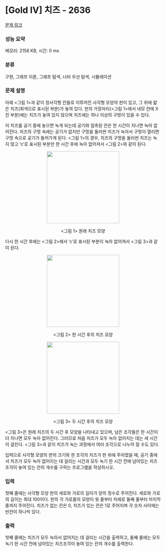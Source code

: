 # [Gold IV] 치즈 - 2636 

[문제 링크](https://www.acmicpc.net/problem/2636) 

### 성능 요약

메모리: 2156 KB, 시간: 0 ms

### 분류

구현, 그래프 이론, 그래프 탐색, 너비 우선 탐색, 시뮬레이션

### 문제 설명

<p>아래 <그림 1>과 같이 정사각형 칸들로 이루어진 사각형 모양의 판이 있고, 그 위에 얇은 치즈(회색으로 표시된 부분)가 놓여 있다. 판의 가장자리(<그림 1>에서 네모 칸에 X친 부분)에는 치즈가 놓여 있지 않으며 치즈에는 하나 이상의 구멍이 있을 수 있다.</p>

<p>이 치즈를 공기 중에 놓으면 녹게 되는데 공기와 접촉된 칸은 한 시간이 지나면 녹아 없어진다. 치즈의 구멍 속에는 공기가 없지만 구멍을 둘러싼 치즈가 녹아서 구멍이 열리면 구멍 속으로 공기가 들어가게 된다. <그림 1>의 경우, 치즈의 구멍을 둘러싼 치즈는 녹지 않고 ‘c’로 표시된 부분만 한 시간 후에 녹아 없어져서 <그림 2>와 같이 된다.</p>

<p style="text-align: center;"><img alt="" src="https://upload.acmicpc.net/9b0f0cfb-007d-4ea8-8e6f-e397728b5c8e/-/preview/" style="width: 234px; height: 232px;"></p>

<p style="text-align: center;"><그림 1> 원래 치즈 모양</p>

<p>다시 한 시간 후에는 <그림 2>에서 ‘c’로 표시된 부분이 녹아 없어져서 <그림 3>과 같이 된다.</p>

<p style="text-align: center;"><img alt="" src="https://upload.acmicpc.net/b099f661-9788-4183-bd62-1e98e6f184e7/-/preview/" style="width: 234px; height: 232px;"></p>

<p style="text-align: center;"><그림 2> 한 시간 후의 치즈 모양</p>

<p style="text-align: center;"><img alt="" src="https://upload.acmicpc.net/58fc0743-794b-4e27-84e8-fe491ec7bf3d/-/preview/" style="width: 234px; height: 232px;"></p>

<p style="text-align: center;"><그림 3> 두 시간 후의 치즈 모양</p>

<p><그림 3>은 원래 치즈의 두 시간 후 모양을 나타내고 있으며, 남은 조각들은 한 시간이 더 지나면 모두 녹아 없어진다. 그러므로 처음 치즈가 모두 녹아 없어지는 데는 세 시간이 걸린다. <그림 3>과 같이 치즈가 녹는 과정에서 여러 조각으로 나누어 질 수도 있다.</p>

<p>입력으로 사각형 모양의 판의 크기와 한 조각의 치즈가 판 위에 주어졌을 때, 공기 중에서 치즈가 모두 녹아 없어지는 데 걸리는 시간과 모두 녹기 한 시간 전에 남아있는 치즈조각이 놓여 있는 칸의 개수를 구하는 프로그램을 작성하시오.</p>

### 입력 

 <p>첫째 줄에는 사각형 모양 판의 세로와 가로의 길이가 양의 정수로 주어진다. 세로와 가로의 길이는 최대 100이다. 판의 각 가로줄의 모양이 윗 줄부터 차례로 둘째 줄부터 마지막 줄까지 주어진다. 치즈가 없는 칸은 0, 치즈가 있는 칸은 1로 주어지며 각 숫자 사이에는 빈칸이 하나씩 있다.</p>

### 출력 

 <p>첫째 줄에는 치즈가 모두 녹아서 없어지는 데 걸리는 시간을 출력하고, 둘째 줄에는 모두 녹기 한 시간 전에 남아있는 치즈조각이 놓여 있는 칸의 개수를 출력한다.</p>

